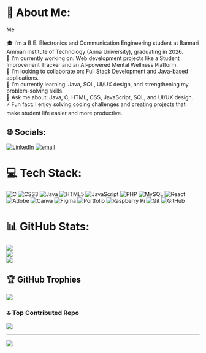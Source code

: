 # 💫 About Me:
Me<br><br>🎓 I’m a B.E. Electronics and Communication Engineering student at Bannari Amman Institute of Technology (Anna University), graduating in 2026.<br>🔭 I’m currently working on: Web development projects like a Student Improvement Tracker and an AI-powered Mental Wellness Platform.<br>🤝 I’m looking to collaborate on: Full Stack Development and Java-based applications.<br>🌱 I’m currently learning: Java, SQL, UI/UX design, and strengthening my problem-solving skills.<br>💬 Ask me about: Java, C, HTML, CSS, JavaScript, SQL, and UI/UX design.<br>⚡ Fun fact: I enjoy solving coding challenges and creating projects that make student life easier and more productive.


## 🌐 Socials:
[![LinkedIn](https://img.shields.io/badge/LinkedIn-%230077B5.svg?logo=linkedin&logoColor=white)](https://linkedin.com/in/https://www.linkedin.com/in/saravanan1012/) [![email](https://img.shields.io/badge/Email-D14836?logo=gmail&logoColor=white)](mailto:saravananmcms@gmail.com) 

# 💻 Tech Stack:
![C](https://img.shields.io/badge/c-%2300599C.svg?style=for-the-badge&logo=c&logoColor=white) ![CSS3](https://img.shields.io/badge/css3-%231572B6.svg?style=for-the-badge&logo=css3&logoColor=white) ![Java](https://img.shields.io/badge/java-%23ED8B00.svg?style=for-the-badge&logo=openjdk&logoColor=white) ![HTML5](https://img.shields.io/badge/html5-%23E34F26.svg?style=for-the-badge&logo=html5&logoColor=white) ![JavaScript](https://img.shields.io/badge/javascript-%23323330.svg?style=for-the-badge&logo=javascript&logoColor=%23F7DF1E) ![PHP](https://img.shields.io/badge/php-%23777BB4.svg?style=for-the-badge&logo=php&logoColor=white) ![MySQL](https://img.shields.io/badge/mysql-4479A1.svg?style=for-the-badge&logo=mysql&logoColor=white) ![React](https://img.shields.io/badge/react-%2320232a.svg?style=for-the-badge&logo=react&logoColor=%2361DAFB) ![Adobe](https://img.shields.io/badge/adobe-%23FF0000.svg?style=for-the-badge&logo=adobe&logoColor=white) ![Canva](https://img.shields.io/badge/Canva-%2300C4CC.svg?style=for-the-badge&logo=Canva&logoColor=white) ![Figma](https://img.shields.io/badge/figma-%23F24E1E.svg?style=for-the-badge&logo=figma&logoColor=white) ![Portfolio](https://img.shields.io/badge/Portfolio-%23000000.svg?style=for-the-badge&logo=firefox&logoColor=#FF7139) ![Raspberry Pi](https://img.shields.io/badge/-Raspberry_Pi-C51A4A?style=for-the-badge&logo=Raspberry-Pi) ![Git](https://img.shields.io/badge/git-%23F05033.svg?style=for-the-badge&logo=git&logoColor=white) ![GitHub](https://img.shields.io/badge/github-%23121011.svg?style=for-the-badge&logo=github&logoColor=white)
# 📊 GitHub Stats:
![](https://github-readme-stats.vercel.app/api?username=saravanan-mc&theme=dark&hide_border=false&include_all_commits=false&count_private=false)<br/>
![](https://nirzak-streak-stats.vercel.app/?user=saravanan-mc&theme=dark&hide_border=false)<br/>
![](https://github-readme-stats.vercel.app/api/top-langs/?username=saravanan-mc&theme=dark&hide_border=false&include_all_commits=false&count_private=false&layout=compact)

## 🏆 GitHub Trophies
![](https://github-profile-trophy.vercel.app/?username=saravanan-mc&theme=radical&no-frame=false&no-bg=false&margin-w=4)

### 🔝 Top Contributed Repo
![](https://github-contributor-stats.vercel.app/api?username=saravanan-mc&limit=5&theme=dark&combine_all_yearly_contributions=true)

---
[![](https://visitcount.itsvg.in/api?id=saravanan-mc&icon=0&color=1)](https://visitcount.itsvg.in)

<!-- Proudly created with GPRM ( https://gprm.itsvg.in ) -->
